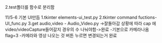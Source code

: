 2.test폴더를 함수로 분리함

11/5-6
기본 UI만듬
1.tkinter elements-ui_test.py
2.tkinter command fuctions-UI_func.py
3.get audio,video - Audio_Video.py
->잘돌아감
상황에 따라 cap 에 video/videoCapture들어갈지 경우의 수 나눠야함->완료
-기본으로 카메라나옴 flag=3
-카메라와 영상 나오는 것 버튼 누르면 변경되는거 완료
